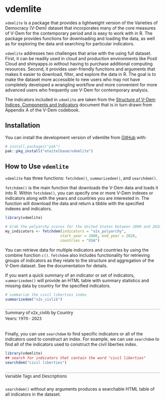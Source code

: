 
<!-- README.md is generated from README.Rmd. Please edit that file -->

# vdemlite

<!-- badges: start -->
<!-- badges: end -->

`vdemlite` is a package that provides a lightweight version of the
Varieties of Democracy (V-Dem) dataset that incorporates many of the
core measures of V-Dem for the contemporary period and is easy to work
with in R. The package provides functions for downloading and loading
the data, as well as for exploring the data and searching for particular
indicators.

`vdemlite` addresses two challenges that arise with the using full
dataset. First, it can be readily used in cloud and production
environments like Posit Cloud and shinyapps.io without having to
purchase additional computing resources. Second, it provides
user-friendly functions and arguments that makes it easier to download,
filter, and explore the data in R. The goal is to make the dataset more
accessible to new users who may not have completely developed a
wrangling workflow and more convenient for more advanced users who
frequently use V-Dem for contemporary analysis.

The indicators included in `vdemlite` are taken from the [Structure of
V-Dem Indices, Components and
Indicators](https://v-dem.net/documents/41/v-dem_structureofaggregation_v14.pdf)
document that is in turn drawn from Appendix A of the V-Dem codebook.

## Installation

You can install the development version of vdemlite from
[GitHub](https://github.com/) with:

``` r
# install.packages("pak")
pak::pkg_install("eteitelbaum/vdemlite")
```

## How to Use `vdemlite`

`vdemlite` has three functions: `fetchdem()`, `summarizedem()`, and
`searchdem()`.

`fetchdem()` is the main function that downloads the V-Dem data and
loads it into R. Within `fetchdem()`, you can specify one or more V-Dem
indexes or indicators along with the years and countries you are
interested in. The function will download the data and return a tibble
with the specified indexes and indicators.

``` r
library(vdemlite)

# Grab the polyarchy scores for the United States between 2000 and 2020
my_indicators <- fetchdem(indicators = "v2x_polyarchy",
                         start_year = 2000, end_year = 2020,
                         countries = "USA")
```

You can retrieve data for multiple indicators and countries by using the
combine function `c()`. `fetchdem` also includes functionality for
retrieving groups of indicators as they relate to the structure and
aggregation of the V-Dem dataset. See the documentation for details.

If you want a quick summary of an indicator or set of indicators,
`summarizedem()` will provide an HTML table with summary statistics and
missing data by country for the specified indicators.

``` r
# summarize the civil liberties index
summarizedem("v2x_civlib")
```

<div id="qhotvqygtk" class=".gt_table" style="padding-left:0px;padding-right:0px;padding-top:10px;padding-bottom:10px;overflow-x:auto;overflow-y:auto;width:auto;height:auto;">
<style>#qhotvqygtk table {
  font-family: system-ui, 'Segoe UI', Roboto, Helvetica, Arial, sans-serif, 'Apple Color Emoji', 'Segoe UI Emoji', 'Segoe UI Symbol', 'Noto Color Emoji';
  -webkit-font-smoothing: antialiased;
  -moz-osx-font-smoothing: grayscale;
}
&#10;#qhotvqygtk thead, #qhotvqygtk tbody, #qhotvqygtk tfoot, #qhotvqygtk tr, #qhotvqygtk td, #qhotvqygtk th {
  border-style: none;
}
&#10;#qhotvqygtk p {
  margin: 0;
  padding: 0;
}
&#10;#qhotvqygtk .gt_table {
  display: table;
  border-collapse: collapse;
  line-height: normal;
  margin-left: auto;
  margin-right: auto;
  color: #333333;
  font-size: 16px;
  font-weight: normal;
  font-style: normal;
  background-color: #FFFFFF;
  width: auto;
  border-top-style: solid;
  border-top-width: 2px;
  border-top-color: #A8A8A8;
  border-right-style: none;
  border-right-width: 2px;
  border-right-color: #D3D3D3;
  border-bottom-style: solid;
  border-bottom-width: 2px;
  border-bottom-color: #A8A8A8;
  border-left-style: none;
  border-left-width: 2px;
  border-left-color: #D3D3D3;
}
&#10;#qhotvqygtk .gt_caption {
  padding-top: 4px;
  padding-bottom: 4px;
}
&#10;#qhotvqygtk .gt_title {
  color: #333333;
  font-size: 125%;
  font-weight: initial;
  padding-top: 4px;
  padding-bottom: 4px;
  padding-left: 5px;
  padding-right: 5px;
  border-bottom-color: #FFFFFF;
  border-bottom-width: 0;
}
&#10;#qhotvqygtk .gt_subtitle {
  color: #333333;
  font-size: 85%;
  font-weight: initial;
  padding-top: 3px;
  padding-bottom: 5px;
  padding-left: 5px;
  padding-right: 5px;
  border-top-color: #FFFFFF;
  border-top-width: 0;
}
&#10;#qhotvqygtk .gt_heading {
  background-color: #FFFFFF;
  text-align: center;
  border-bottom-color: #FFFFFF;
  border-left-style: none;
  border-left-width: 1px;
  border-left-color: #D3D3D3;
  border-right-style: none;
  border-right-width: 1px;
  border-right-color: #D3D3D3;
}
&#10;#qhotvqygtk .gt_bottom_border {
  border-bottom-style: solid;
  border-bottom-width: 2px;
  border-bottom-color: #D3D3D3;
}
&#10;#qhotvqygtk .gt_col_headings {
  border-top-style: solid;
  border-top-width: 2px;
  border-top-color: #D3D3D3;
  border-bottom-style: solid;
  border-bottom-width: 2px;
  border-bottom-color: #D3D3D3;
  border-left-style: none;
  border-left-width: 1px;
  border-left-color: #D3D3D3;
  border-right-style: none;
  border-right-width: 1px;
  border-right-color: #D3D3D3;
}
&#10;#qhotvqygtk .gt_col_heading {
  color: #333333;
  background-color: #FFFFFF;
  font-size: 100%;
  font-weight: normal;
  text-transform: inherit;
  border-left-style: none;
  border-left-width: 1px;
  border-left-color: #D3D3D3;
  border-right-style: none;
  border-right-width: 1px;
  border-right-color: #D3D3D3;
  vertical-align: bottom;
  padding-top: 5px;
  padding-bottom: 6px;
  padding-left: 5px;
  padding-right: 5px;
  overflow-x: hidden;
}
&#10;#qhotvqygtk .gt_column_spanner_outer {
  color: #333333;
  background-color: #FFFFFF;
  font-size: 100%;
  font-weight: normal;
  text-transform: inherit;
  padding-top: 0;
  padding-bottom: 0;
  padding-left: 4px;
  padding-right: 4px;
}
&#10;#qhotvqygtk .gt_column_spanner_outer:first-child {
  padding-left: 0;
}
&#10;#qhotvqygtk .gt_column_spanner_outer:last-child {
  padding-right: 0;
}
&#10;#qhotvqygtk .gt_column_spanner {
  border-bottom-style: solid;
  border-bottom-width: 2px;
  border-bottom-color: #D3D3D3;
  vertical-align: bottom;
  padding-top: 5px;
  padding-bottom: 5px;
  overflow-x: hidden;
  display: inline-block;
  width: 100%;
}
&#10;#qhotvqygtk .gt_spanner_row {
  border-bottom-style: hidden;
}
&#10;#qhotvqygtk .gt_group_heading {
  padding-top: 8px;
  padding-bottom: 8px;
  padding-left: 5px;
  padding-right: 5px;
  color: #333333;
  background-color: #FFFFFF;
  font-size: 100%;
  font-weight: initial;
  text-transform: inherit;
  border-top-style: solid;
  border-top-width: 2px;
  border-top-color: #D3D3D3;
  border-bottom-style: solid;
  border-bottom-width: 2px;
  border-bottom-color: #D3D3D3;
  border-left-style: none;
  border-left-width: 1px;
  border-left-color: #D3D3D3;
  border-right-style: none;
  border-right-width: 1px;
  border-right-color: #D3D3D3;
  vertical-align: middle;
  text-align: left;
}
&#10;#qhotvqygtk .gt_empty_group_heading {
  padding: 0.5px;
  color: #333333;
  background-color: #FFFFFF;
  font-size: 100%;
  font-weight: initial;
  border-top-style: solid;
  border-top-width: 2px;
  border-top-color: #D3D3D3;
  border-bottom-style: solid;
  border-bottom-width: 2px;
  border-bottom-color: #D3D3D3;
  vertical-align: middle;
}
&#10;#qhotvqygtk .gt_from_md > :first-child {
  margin-top: 0;
}
&#10;#qhotvqygtk .gt_from_md > :last-child {
  margin-bottom: 0;
}
&#10;#qhotvqygtk .gt_row {
  padding-top: 8px;
  padding-bottom: 8px;
  padding-left: 5px;
  padding-right: 5px;
  margin: 10px;
  border-top-style: solid;
  border-top-width: 1px;
  border-top-color: #D3D3D3;
  border-left-style: none;
  border-left-width: 1px;
  border-left-color: #D3D3D3;
  border-right-style: none;
  border-right-width: 1px;
  border-right-color: #D3D3D3;
  vertical-align: middle;
  overflow-x: hidden;
}
&#10;#qhotvqygtk .gt_stub {
  color: #333333;
  background-color: #FFFFFF;
  font-size: 100%;
  font-weight: initial;
  text-transform: inherit;
  border-right-style: solid;
  border-right-width: 2px;
  border-right-color: #D3D3D3;
  padding-left: 5px;
  padding-right: 5px;
}
&#10;#qhotvqygtk .gt_stub_row_group {
  color: #333333;
  background-color: #FFFFFF;
  font-size: 100%;
  font-weight: initial;
  text-transform: inherit;
  border-right-style: solid;
  border-right-width: 2px;
  border-right-color: #D3D3D3;
  padding-left: 5px;
  padding-right: 5px;
  vertical-align: top;
}
&#10;#qhotvqygtk .gt_row_group_first td {
  border-top-width: 2px;
}
&#10;#qhotvqygtk .gt_row_group_first th {
  border-top-width: 2px;
}
&#10;#qhotvqygtk .gt_summary_row {
  color: #333333;
  background-color: #FFFFFF;
  text-transform: inherit;
  padding-top: 8px;
  padding-bottom: 8px;
  padding-left: 5px;
  padding-right: 5px;
}
&#10;#qhotvqygtk .gt_first_summary_row {
  border-top-style: solid;
  border-top-color: #D3D3D3;
}
&#10;#qhotvqygtk .gt_first_summary_row.thick {
  border-top-width: 2px;
}
&#10;#qhotvqygtk .gt_last_summary_row {
  padding-top: 8px;
  padding-bottom: 8px;
  padding-left: 5px;
  padding-right: 5px;
  border-bottom-style: solid;
  border-bottom-width: 2px;
  border-bottom-color: #D3D3D3;
}
&#10;#qhotvqygtk .gt_grand_summary_row {
  color: #333333;
  background-color: #FFFFFF;
  text-transform: inherit;
  padding-top: 8px;
  padding-bottom: 8px;
  padding-left: 5px;
  padding-right: 5px;
}
&#10;#qhotvqygtk .gt_first_grand_summary_row {
  padding-top: 8px;
  padding-bottom: 8px;
  padding-left: 5px;
  padding-right: 5px;
  border-top-style: double;
  border-top-width: 6px;
  border-top-color: #D3D3D3;
}
&#10;#qhotvqygtk .gt_last_grand_summary_row_top {
  padding-top: 8px;
  padding-bottom: 8px;
  padding-left: 5px;
  padding-right: 5px;
  border-bottom-style: double;
  border-bottom-width: 6px;
  border-bottom-color: #D3D3D3;
}
&#10;#qhotvqygtk .gt_striped {
  background-color: rgba(128, 128, 128, 0.05);
}
&#10;#qhotvqygtk .gt_table_body {
  border-top-style: solid;
  border-top-width: 2px;
  border-top-color: #D3D3D3;
  border-bottom-style: solid;
  border-bottom-width: 2px;
  border-bottom-color: #D3D3D3;
}
&#10;#qhotvqygtk .gt_footnotes {
  color: #333333;
  background-color: #FFFFFF;
  border-bottom-style: none;
  border-bottom-width: 2px;
  border-bottom-color: #D3D3D3;
  border-left-style: none;
  border-left-width: 2px;
  border-left-color: #D3D3D3;
  border-right-style: none;
  border-right-width: 2px;
  border-right-color: #D3D3D3;
}
&#10;#qhotvqygtk .gt_footnote {
  margin: 0px;
  font-size: 90%;
  padding-top: 4px;
  padding-bottom: 4px;
  padding-left: 5px;
  padding-right: 5px;
}
&#10;#qhotvqygtk .gt_sourcenotes {
  color: #333333;
  background-color: #FFFFFF;
  border-bottom-style: none;
  border-bottom-width: 2px;
  border-bottom-color: #D3D3D3;
  border-left-style: none;
  border-left-width: 2px;
  border-left-color: #D3D3D3;
  border-right-style: none;
  border-right-width: 2px;
  border-right-color: #D3D3D3;
}
&#10;#qhotvqygtk .gt_sourcenote {
  font-size: 90%;
  padding-top: 4px;
  padding-bottom: 4px;
  padding-left: 5px;
  padding-right: 5px;
}
&#10;#qhotvqygtk .gt_left {
  text-align: left;
}
&#10;#qhotvqygtk .gt_center {
  text-align: center;
}
&#10;#qhotvqygtk .gt_right {
  text-align: right;
  font-variant-numeric: tabular-nums;
}
&#10;#qhotvqygtk .gt_font_normal {
  font-weight: normal;
}
&#10;#qhotvqygtk .gt_font_bold {
  font-weight: bold;
}
&#10;#qhotvqygtk .gt_font_italic {
  font-style: italic;
}
&#10;#qhotvqygtk .gt_super {
  font-size: 65%;
}
&#10;#qhotvqygtk .gt_footnote_marks {
  font-size: 75%;
  vertical-align: 0.4em;
  position: initial;
}
&#10;#qhotvqygtk .gt_asterisk {
  font-size: 100%;
  vertical-align: 0;
}
&#10;#qhotvqygtk .gt_indent_1 {
  text-indent: 5px;
}
&#10;#qhotvqygtk .gt_indent_2 {
  text-indent: 10px;
}
&#10;#qhotvqygtk .gt_indent_3 {
  text-indent: 15px;
}
&#10;#qhotvqygtk .gt_indent_4 {
  text-indent: 20px;
}
&#10;#qhotvqygtk .gt_indent_5 {
  text-indent: 25px;
}
</style>
<div style="font-family:system-ui, &#39;Segoe UI&#39;, Roboto, Helvetica, Arial, sans-serif;border-top-style:solid;border-top-width:2px;border-top-color:#D3D3D3;padding-bottom:8px;">
<div class="gt_heading gt_title gt_font_normal" style="text-size:bigger;">Summary of v2x_civlib by Country</div>
<div class="gt_heading gt_subtitle gt_bottom_border">Years: 1970 - 2023</div>
</div>
<div id="qhotvqygtk" class="reactable html-widget" style="width:auto;height:auto;"></div>
<script type="application/json" data-for="qhotvqygtk">{"x":{"tag":{"name":"Reactable","attribs":{"data":{"country_name":["All Selected Countries","Afghanistan","Albania","Algeria","Angola","Argentina","Armenia","Australia","Austria","Azerbaijan","Bahrain","Bangladesh","Barbados","Belarus","Belgium","Benin","Bhutan","Bolivia","Bosnia and Herzegovina","Botswana","Brazil","Bulgaria","Burkina Faso","Burma/Myanmar","Burundi","Cambodia","Cameroon","Canada","Cape Verde","Central African Republic","Chad","Chile","China","Colombia","Comoros","Costa Rica","Croatia","Cuba","Cyprus","Czechia","Democratic Republic of the Congo","Denmark","Djibouti","Dominican Republic","Ecuador","Egypt","El Salvador","Equatorial Guinea","Eritrea","Estonia","Eswatini","Ethiopia","Fiji","Finland","France","Gabon","Georgia","German Democratic Republic","Germany","Ghana","Greece","Guatemala","Guinea","Guinea-Bissau","Guyana","Haiti","Honduras","Hong Kong","Hungary","Iceland","India","Indonesia","Iran","Iraq","Ireland","Israel","Italy","Ivory Coast","Jamaica","Japan","Jordan","Kazakhstan","Kenya","Kosovo","Kuwait","Kyrgyzstan","Laos","Latvia","Lebanon","Lesotho","Liberia","Libya","Lithuania","Luxembourg","Madagascar","Malawi","Malaysia","Maldives","Mali","Malta","Mauritania","Mauritius","Mexico","Moldova","Mongolia","Montenegro","Morocco","Mozambique","Namibia","Nepal","Netherlands","New Zealand","Nicaragua","Niger","Nigeria","North Korea","North Macedonia","Norway","Oman","Pakistan","Palestine/Gaza","Palestine/West Bank","Panama","Papua New Guinea","Paraguay","Peru","Philippines","Poland","Portugal","Qatar","Republic of Vietnam","Republic of the Congo","Romania","Russia","Rwanda","Sao Tome and Principe","Saudi Arabia","Senegal","Serbia","Seychelles","Sierra Leone","Singapore","Slovakia","Slovenia","Solomon Islands","Somalia","Somaliland","South Africa","South Korea","South Sudan","South Yemen","Spain","Sri Lanka","Sudan","Suriname","Sweden","Switzerland","Syria","Taiwan","Tajikistan","Tanzania","Thailand","The Gambia","Timor-Leste","Togo","Trinidad and Tobago","Tunisia","Turkmenistan","Türkiye","Uganda","Ukraine","United Arab Emirates","United Kingdom","United States of America","Uruguay","Uzbekistan","Vanuatu","Venezuela","Vietnam","Yemen","Zambia","Zanzibar","Zimbabwe"],"country_text_id":["","AFG","ALB","DZA","AGO","ARG","ARM","AUS","AUT","AZE","BHR","BGD","BRB","BLR","BEL","BEN","BTN","BOL","BIH","BWA","BRA","BGR","BFA","MMR","BDI","KHM","CMR","CAN","CPV","CAF","TCD","CHL","CHN","COL","COM","CRI","HRV","CUB","CYP","CZE","COD","DNK","DJI","DOM","ECU","EGY","SLV","GNQ","ERI","EST","SWZ","ETH","FJI","FIN","FRA","GAB","GEO","DDR","DEU","GHA","GRC","GTM","GIN","GNB","GUY","HTI","HND","HKG","HUN","ISL","IND","IDN","IRN","IRQ","IRL","ISR","ITA","CIV","JAM","JPN","JOR","KAZ","KEN","XKX","KWT","KGZ","LAO","LVA","LBN","LSO","LBR","LBY","LTU","LUX","MDG","MWI","MYS","MDV","MLI","MLT","MRT","MUS","MEX","MDA","MNG","MNE","MAR","MOZ","NAM","NPL","NLD","NZL","NIC","NER","NGA","PRK","MKD","NOR","OMN","PAK","PSG","PSE","PAN","PNG","PRY","PER","PHL","POL","PRT","QAT","VDR","COG","ROU","RUS","RWA","STP","SAU","SEN","SRB","SYC","SLE","SGP","SVK","SVN","SLB","SOM","SML","ZAF","KOR","SSD","YMD","ESP","LKA","SDN","SUR","SWE","CHE","SYR","TWN","TJK","TZA","THA","GMB","TLS","TGO","TTO","TUN","TKM","TUR","UGA","UKR","ARE","GBR","USA","URY","UZB","VUT","VEN","VNM","YEM","ZMB","ZZB","ZWE"],"unique":[941,36,30,29,27,35,29,17,18,29,33,43,10,29,15,27,39,40,22,20,34,31,33,22,40,35,38,18,22,33,27,34,39,43,41,21,27,33,26,22,36,9,29,27,36,33,44,22,31,16,24,34,30,16,11,20,32,6,14,40,25,38,35,38,40,39,44,27,31,14,39,35,39,29,18,21,19,36,22,11,27,33,40,20,26,31,31,17,29,35,39,20,22,4,42,29,32,30,29,18,36,26,37,27,24,16,31,32,27,41,13,10,40,29,30,6,28,12,35,38,16,32,25,13,26,34,38,29,14,23,2,24,24,35,35,17,20,26,42,42,35,16,22,19,26,27,16,26,29,13,9,22,43,44,28,14,15,37,38,31,33,46,31,26,28,25,30,24,46,42,33,34,17,29,27,28,15,37,34,34,33,40,34],"missing_pct":[0,0,0,0,0,0,0,0,0,0,0,0,0,0,0,0,0,0,0,0,0,0,0,0,0,0,0,0,0,0,0,0,0,0,0,0,0,0,0,0,0,0,0,0,0,0,0,0,0,0,0,0,0,0,0,0,0,0,0,0,0,0,0,0,0,0,0,0,0,0,0,0,0,0,0,0,0,0,0,0,0,0,0,0,0,0,0,0,0,0,0,0,0,0,0,0,0,0,0,0,0,0,0,0,0,0,0,0,0,0,0,0,0,0,0,0,0,0,0,0,0,0,0,0,0,0,0,0,0,0,0,0,0,0,0,0,0,0,0,0,0,0,0,0,0,0,0,0,0,0,0,0,0,0,0,0,0,0,0,0,0,0,0,0,0,0,0,0,0,0,0,0,0,0,0,0,0,0,0,0,0,0,0],"mean":[0.601235659760087,0.263055555555556,0.523462962962963,0.473481481481482,0.299296296296296,0.762814814814815,0.757294117647059,0.946648148148148,0.942018518518518,0.431441176470588,0.342518518518519,0.538981132075472,0.907222222222222,0.578058823529412,0.958703703703704,0.661407407407407,0.589037037037037,0.668425925925926,0.77128125,0.867425925925926,0.661074074074074,0.626759259259259,0.644814814814815,0.176388888888889,0.315740740740741,0.318648148148148,0.531925925925926,0.934555555555556,0.789925925925926,0.420203703703704,0.325722222222222,0.689351851851852,0.221277777777778,0.625907407407407,0.473277777777778,0.941240740740741,0.850454545454545,0.258962962962963,0.828092592592593,0.691111111111111,0.279259259259259,0.96687037037037,0.369777777777778,0.746685185185185,0.783037037037037,0.300592592592593,0.505240740740741,0.19337037037037,0.0803333333333333,0.947529411764706,0.30762962962963,0.274111111111111,0.745055555555556,0.958944444444444,0.946962962962963,0.658222222222222,0.725352941176471,0.283142857142857,0.958944444444444,0.751518518518519,0.872037037037037,0.440907407407407,0.355703703703704,0.452888888888889,0.741037037037037,0.489796296296296,0.610259259259259,0.862462962962963,0.703685185185185,0.9545,0.7135,0.481018518518518,0.22337037037037,0.268925925925926,0.942648148148148,0.826407407407407,0.923277777777778,0.641518518518518,0.864277777777778,0.938185185185185,0.586962962962963,0.542029411764706,0.463074074074074,0.76976,0.557851851851852,0.621,0.119277777777778,0.924441176470588,0.628648148148148,0.604166666666667,0.545962962962963,0.172074074074074,0.927529411764706,0.947074074074074,0.602388888888889,0.438462962962963,0.599555555555556,0.452185185185185,0.637518518518518,0.899296296296296,0.505111111111111,0.866537037037037,0.634611111111111,0.782176470588235,0.612462962962963,0.836269230769231,0.471333333333333,0.471981481481481,0.610425925925926,0.537296296296296,0.945944444444444,0.962407407407407,0.547407407407407,0.589,0.580962962962963,0.0159259259259259,0.771242424242424,0.957,0.397296296296296,0.432944444444444,0.329470588235294,0.417851851851852,0.689314814814815,0.801444444444444,0.578611111111111,0.668333333333333,0.552444444444444,0.763537037037037,0.908555555555555,0.389685185185185,0.277833333333333,0.262592592592593,0.618981481481481,0.412240740740741,0.314592592592593,0.739740740740741,0.157740740740741,0.791833333333333,0.635240740740741,0.688648148148148,0.529351851851852,0.709203703703704,0.920032258064516,0.923314285714286,0.796777777777778,0.199981481481481,0.680454545454545,0.540648148148148,0.747425925925926,0.198230769230769,0.0948095238095238,0.847759259259259,0.620666666666667,0.208092592592593,0.813166666666667,0.970777777777778,0.943814814814815,0.121148148148148,0.71062962962963,0.314264705882353,0.698111111111111,0.536092592592593,0.610333333333333,0.425703703703704,0.500240740740741,0.883314814814815,0.477351851851852,0.0994411764705882,0.492037037037037,0.412722222222222,0.742235294117647,0.363377358490566,0.887481481481481,0.933925925925926,0.784351851851852,0.224588235294118,0.853944444444444,0.740222222222222,0.355722222222222,0.264296296296296,0.584092592592593,0.532555555555556,0.378518518518518],"sd":[0.290526889389453,0.225587569631678,0.404930868218685,0.107517219461734,0.209563664359989,0.26059953185452,0.0726100124207627,0.0106419557845837,0.00861654998319266,0.0519126254138803,0.0896270555388062,0.0807592553795724,0.0086344344991144,0.156648794823918,0.0054309720789075,0.277947295025549,0.103576052262943,0.290563772226096,0.148233302247374,0.0203085648367938,0.250063075201668,0.341586141249584,0.134843735427076,0.131850747047013,0.0875833156303153,0.196007908716778,0.173516118750125,0.00673673866190027,0.21926471051546,0.118345094936198,0.0867573968716771,0.35353914983804,0.0805716408432651,0.116503667205788,0.16204441700275,0.0207691127572645,0.118978750967634,0.0336586432102264,0.0836536589819965,0.346220982254772,0.143154644602049,0.00588905699692809,0.1083015821879,0.179340176819538,0.120174866766625,0.0536760086664349,0.324927332089905,0.0874956163422232,0.0586128970288384,0.0202023630392775,0.032615713481357,0.160059737275979,0.078324775392283,0.0103110431122604,0.0103376267539635,0.192825922733401,0.133326867044628,0.141161002303854,0.00974469699358864,0.206409168724679,0.20634080280997,0.276200041569445,0.151287883717133,0.227384610311009,0.0866918121882867,0.267265070855193,0.194496368029841,0.0732235432195223,0.283911149008096,0.00968318908951983,0.066817619978735,0.274224153646332,0.0718305911328993,0.171129637702152,0.0144367944586666,0.0153764320008307,0.0176607620368791,0.120510508543703,0.0372727917694571,0.00673227672968506,0.055070439614707,0.0481182163540799,0.183888897122626,0.044550794979813,0.0246242765681743,0.0542564058499785,0.07756808735621,0.0304294426566139,0.066596265238193,0.187612280846773,0.246726566470609,0.111169571622755,0.0138218871099375,0.00457578471196563,0.141850760888971,0.320943697699366,0.0560564629995967,0.136294779599923,0.20205461065843,0.0212457584043193,0.143951074847274,0.0402115692368399,0.0730343461891078,0.0582946905364591,0.35693320092579,0.0279221169574338,0.134342283204521,0.293005601771471,0.339883198686146,0.24655043723188,0.00638221782788048,0.00324193349319256,0.280944399153628,0.229886518353632,0.0771355002241432,0.00225582559753297,0.0530601252725566,0.0175896624872421,0.0342375880992506,0.110483400386693,0.0821211891406984,0.203326339364886,0.268838860628309,0.0620814032455036,0.322600834999134,0.195729983434052,0.224462600714455,0.225844470858753,0.180159852150928,0.0460708331069952,0.00204124145231929,0.128309842931677,0.352793140027685,0.206077649331891,0.0512708378322372,0.199209966522022,0.0153403957848935,0.0650783997437517,0.207504756497899,0.0943880303826963,0.238305825185329,0.0159532094477612,0.0256248367422022,0.0358368619199409,0.0573416331567367,0.114342499525609,0.0164982781470728,0.350981758242715,0.224740235949834,0.0668420449594338,0.00641575441876517,0.235791556107331,0.106144259258732,0.0944659804031536,0.124172240388176,0.00493224533302605,0.0148706042486435,0.037265193131761,0.266993554886263,0.0882514688086299,0.0776350112291707,0.144605288209171,0.219968093741231,0.384042088378867,0.166177551691657,0.0161966966980099,0.18410519525813,0.0315798086397858,0.127230879567751,0.16659842313538,0.068737118384831,0.0294456647031668,0.0393377924488009,0.0179893593830708,0.266799207758675,0.0924836161238135,0.0323415829455112,0.179139943889841,0.0825507086393287,0.127951144808172,0.160786189742837,0.11256003289929,0.142212933724463],"min":[0.009,0.021,0.017,0.327,0.048,0.236,0.648,0.911,0.917,0.305,0.188,0.396,0.888,0.202,0.949,0.271,0.479,0.099,0.398,0.828,0.205,0.173,0.448,0.099,0.121,0.009,0.223,0.907,0.186,0.178,0.185,0.122,0.04,0.408,0.17,0.902,0.571,0.224,0.588,0.238,0.12,0.936,0.121,0.355,0.495,0.176,0.091,0.011,0.028,0.87,0.177,0.054,0.565,0.941,0.915,0.406,0.413,0.248,0.939,0.377,0.211,0.052,0.136,0.035,0.566,0.107,0.293,0.616,0.308,0.936,0.554,0.191,0.114,0.11,0.909,0.803,0.883,0.484,0.776,0.911,0.513,0.457,0.215,0.699,0.44,0.497,0.058,0.788,0.563,0.346,0.245,0.108,0.894,0.923,0.387,0.087,0.549,0.324,0.364,0.856,0.278,0.725,0.489,0.671,0.159,0.782,0.291,0.089,0.108,0.21,0.921,0.951,0.13,0.239,0.461,0.015,0.679,0.917,0.327,0.216,0.206,0.161,0.324,0.606,0.145,0.405,0.199,0.302,0.279,0.33,0.277,0.132,0.164,0.15,0.19,0.333,0.127,0.686,0.374,0.506,0.236,0.687,0.862,0.753,0.644,0.066,0.619,0.123,0.384,0.123,0.08,0.231,0.439,0.095,0.523,0.958,0.916,0.062,0.264,0.17,0.573,0.318,0.319,0.05,0.303,0.845,0.311,0.06,0.248,0.105,0.608,0.316,0.841,0.887,0.302,0.104,0.776,0.331,0.243,0.122,0.37,0.278,0.095],"median":[0.653,0.162,0.754,0.456,0.274,0.902,0.732,0.951,0.945,0.4235,0.322,0.53,0.91,0.594,0.96,0.8565,0.527,0.8375,0.839,0.872,0.818,0.868,0.615,0.121,0.289,0.363,0.5845,0.936,0.923,0.464,0.3795,0.9325,0.2545,0.625,0.5545,0.9545,0.902,0.2455,0.832,0.9495,0.2465,0.969,0.4165,0.8275,0.841,0.321,0.683,0.23,0.0555,0.955,0.31,0.367,0.762,0.9635,0.952,0.785,0.729,0.251,0.9625,0.88,0.937,0.46,0.3985,0.497,0.7495,0.6405,0.725,0.8895,0.87,0.9575,0.7425,0.2425,0.211,0.183,0.95,0.8275,0.932,0.71,0.8825,0.941,0.59,0.534,0.435,0.781,0.561,0.615,0.1015,0.924,0.5785,0.7315,0.418,0.114,0.925,0.948,0.638,0.606,0.567,0.3805,0.7575,0.9095,0.5315,0.871,0.67,0.771,0.877,0.842,0.435,0.61,0.8625,0.6285,0.949,0.963,0.6405,0.689,0.636,0.015,0.776,0.968,0.3985,0.4925,0.306,0.558,0.8785,0.824,0.805,0.643,0.6945,0.8735,0.965,0.3775,0.277,0.2785,0.874,0.462,0.3,0.877,0.164,0.795,0.5595,0.694,0.391,0.718,0.934,0.935,0.817,0.254,0.676,0.831,0.884,0.185,0.094,0.956,0.599,0.196,0.877,0.973,0.946,0.1185,0.8355,0.3275,0.704,0.585,0.7745,0.165,0.5355,0.889,0.457,0.0995,0.4875,0.4455,0.745,0.368,0.895,0.9405,0.939,0.1845,0.865,0.858,0.379,0.183,0.665,0.543,0.4215],"max":[0.976,0.571,0.895,0.615,0.627,0.939,0.903,0.955,0.95,0.604,0.547,0.657,0.922,0.82,0.966,0.921,0.766,0.86,0.864,0.893,0.869,0.912,0.853,0.5,0.438,0.543,0.706,0.945,0.931,0.553,0.418,0.961,0.3,0.816,0.669,0.962,0.944,0.345,0.921,0.962,0.543,0.969,0.469,0.892,0.912,0.423,0.84,0.252,0.219,0.963,0.37,0.56,0.822,0.968,0.954,0.874,0.906,0.899,0.968,0.942,0.956,0.746,0.577,0.797,0.907,0.768,0.819,0.923,0.952,0.964,0.774,0.803,0.392,0.533,0.959,0.855,0.938,0.809,0.91,0.944,0.671,0.634,0.776,0.828,0.587,0.752,0.352,0.949,0.732,0.822,0.873,0.491,0.95,0.948,0.77,0.869,0.753,0.74,0.841,0.922,0.752,0.9,0.726,0.905,0.921,0.895,0.637,0.755,0.882,0.841,0.951,0.968,0.862,0.826,0.66,0.024,0.84,0.971,0.454,0.552,0.446,0.665,0.91,0.828,0.873,0.894,0.764,0.957,0.967,0.455,0.282,0.571,0.922,0.72,0.407,0.907,0.177,0.885,0.916,0.894,0.835,0.727,0.947,0.945,0.851,0.442,0.712,0.868,0.935,0.337,0.107,0.964,0.834,0.476,0.895,0.976,0.961,0.189,0.946,0.455,0.816,0.751,0.882,0.88,0.743,0.904,0.818,0.2,0.727,0.588,0.857,0.42,0.944,0.953,0.959,0.374,0.882,0.884,0.465,0.504,0.823,0.688,0.519]},"columns":[{"id":"country_name","name":"Country","type":"character","style":"function(rowInfo, colInfo) {\nconst rowIndex = rowInfo.index + 1\n}","cell":["All Selected Countries","Afghanistan","Albania","Algeria","Angola","Argentina","Armenia","Australia","Austria","Azerbaijan","Bahrain","Bangladesh","Barbados","Belarus","Belgium","Benin","Bhutan","Bolivia","Bosnia and Herzegovina","Botswana","Brazil","Bulgaria","Burkina Faso","Burma/Myanmar","Burundi","Cambodia","Cameroon","Canada","Cape Verde","Central African Republic","Chad","Chile","China","Colombia","Comoros","Costa Rica","Croatia","Cuba","Cyprus","Czechia","Democratic Republic of the Congo","Denmark","Djibouti","Dominican Republic","Ecuador","Egypt","El Salvador","Equatorial Guinea","Eritrea","Estonia","Eswatini","Ethiopia","Fiji","Finland","France","Gabon","Georgia","German Democratic Republic","Germany","Ghana","Greece","Guatemala","Guinea","Guinea-Bissau","Guyana","Haiti","Honduras","Hong Kong","Hungary","Iceland","India","Indonesia","Iran","Iraq","Ireland","Israel","Italy","Ivory Coast","Jamaica","Japan","Jordan","Kazakhstan","Kenya","Kosovo","Kuwait","Kyrgyzstan","Laos","Latvia","Lebanon","Lesotho","Liberia","Libya","Lithuania","Luxembourg","Madagascar","Malawi","Malaysia","Maldives","Mali","Malta","Mauritania","Mauritius","Mexico","Moldova","Mongolia","Montenegro","Morocco","Mozambique","Namibia","Nepal","Netherlands","New Zealand","Nicaragua","Niger","Nigeria","North Korea","North Macedonia","Norway","Oman","Pakistan","Palestine/Gaza","Palestine/West Bank","Panama","Papua New Guinea","Paraguay","Peru","Philippines","Poland","Portugal","Qatar","Republic of Vietnam","Republic of the Congo","Romania","Russia","Rwanda","Sao Tome and Principe","Saudi Arabia","Senegal","Serbia","Seychelles","Sierra Leone","Singapore","Slovakia","Slovenia","Solomon Islands","Somalia","Somaliland","South Africa","South Korea","South Sudan","South Yemen","Spain","Sri Lanka","Sudan","Suriname","Sweden","Switzerland","Syria","Taiwan","Tajikistan","Tanzania","Thailand","The Gambia","Timor-Leste","Togo","Trinidad and Tobago","Tunisia","Turkmenistan","Türkiye","Uganda","Ukraine","United Arab Emirates","United Kingdom","United States of America","Uruguay","Uzbekistan","Vanuatu","Venezuela","Vietnam","Yemen","Zambia","Zanzibar","Zimbabwe"],"html":true,"align":"left","headerStyle":{"font-weight":"normal"}},{"id":"country_text_id","name":"Country Code","type":"character","style":"function(rowInfo, colInfo) {\nconst rowIndex = rowInfo.index + 1\n}","cell":["","AFG","ALB","DZA","AGO","ARG","ARM","AUS","AUT","AZE","BHR","BGD","BRB","BLR","BEL","BEN","BTN","BOL","BIH","BWA","BRA","BGR","BFA","MMR","BDI","KHM","CMR","CAN","CPV","CAF","TCD","CHL","CHN","COL","COM","CRI","HRV","CUB","CYP","CZE","COD","DNK","DJI","DOM","ECU","EGY","SLV","GNQ","ERI","EST","SWZ","ETH","FJI","FIN","FRA","GAB","GEO","DDR","DEU","GHA","GRC","GTM","GIN","GNB","GUY","HTI","HND","HKG","HUN","ISL","IND","IDN","IRN","IRQ","IRL","ISR","ITA","CIV","JAM","JPN","JOR","KAZ","KEN","XKX","KWT","KGZ","LAO","LVA","LBN","LSO","LBR","LBY","LTU","LUX","MDG","MWI","MYS","MDV","MLI","MLT","MRT","MUS","MEX","MDA","MNG","MNE","MAR","MOZ","NAM","NPL","NLD","NZL","NIC","NER","NGA","PRK","MKD","NOR","OMN","PAK","PSG","PSE","PAN","PNG","PRY","PER","PHL","POL","PRT","QAT","VDR","COG","ROU","RUS","RWA","STP","SAU","SEN","SRB","SYC","SLE","SGP","SVK","SVN","SLB","SOM","SML","ZAF","KOR","SSD","YMD","ESP","LKA","SDN","SUR","SWE","CHE","SYR","TWN","TJK","TZA","THA","GMB","TLS","TGO","TTO","TUN","TKM","TUR","UGA","UKR","ARE","GBR","USA","URY","UZB","VUT","VEN","VNM","YEM","ZMB","ZZB","ZWE"],"html":true,"align":"left","headerStyle":{"font-weight":"normal"}},{"id":"unique","name":"Unique","type":"numeric","style":"function(rowInfo, colInfo) {\nconst rowIndex = rowInfo.index + 1\n}","cell":["941","36","30","29","27","35","29","17","18","29","33","43","10","29","15","27","39","40","22","20","34","31","33","22","40","35","38","18","22","33","27","34","39","43","41","21","27","33","26","22","36","9","29","27","36","33","44","22","31","16","24","34","30","16","11","20","32","6","14","40","25","38","35","38","40","39","44","27","31","14","39","35","39","29","18","21","19","36","22","11","27","33","40","20","26","31","31","17","29","35","39","20","22","4","42","29","32","30","29","18","36","26","37","27","24","16","31","32","27","41","13","10","40","29","30","6","28","12","35","38","16","32","25","13","26","34","38","29","14","23","2","24","24","35","35","17","20","26","42","42","35","16","22","19","26","27","16","26","29","13","9","22","43","44","28","14","15","37","38","31","33","46","31","26","28","25","30","24","46","42","33","34","17","29","27","28","15","37","34","34","33","40","34"],"html":true,"align":"right","headerStyle":{"font-weight":"normal"}},{"id":"missing_pct","name":"Missing (%)","type":"numeric","style":"function(rowInfo, colInfo) {\nconst rowIndex = rowInfo.index + 1\n}","cell":["0.00","0.00","0.00","0.00","0.00","0.00","0.00","0.00","0.00","0.00","0.00","0.00","0.00","0.00","0.00","0.00","0.00","0.00","0.00","0.00","0.00","0.00","0.00","0.00","0.00","0.00","0.00","0.00","0.00","0.00","0.00","0.00","0.00","0.00","0.00","0.00","0.00","0.00","0.00","0.00","0.00","0.00","0.00","0.00","0.00","0.00","0.00","0.00","0.00","0.00","0.00","0.00","0.00","0.00","0.00","0.00","0.00","0.00","0.00","0.00","0.00","0.00","0.00","0.00","0.00","0.00","0.00","0.00","0.00","0.00","0.00","0.00","0.00","0.00","0.00","0.00","0.00","0.00","0.00","0.00","0.00","0.00","0.00","0.00","0.00","0.00","0.00","0.00","0.00","0.00","0.00","0.00","0.00","0.00","0.00","0.00","0.00","0.00","0.00","0.00","0.00","0.00","0.00","0.00","0.00","0.00","0.00","0.00","0.00","0.00","0.00","0.00","0.00","0.00","0.00","0.00","0.00","0.00","0.00","0.00","0.00","0.00","0.00","0.00","0.00","0.00","0.00","0.00","0.00","0.00","0.00","0.00","0.00","0.00","0.00","0.00","0.00","0.00","0.00","0.00","0.00","0.00","0.00","0.00","0.00","0.00","0.00","0.00","0.00","0.00","0.00","0.00","0.00","0.00","0.00","0.00","0.00","0.00","0.00","0.00","0.00","0.00","0.00","0.00","0.00","0.00","0.00","0.00","0.00","0.00","0.00","0.00","0.00","0.00","0.00","0.00","0.00","0.00","0.00","0.00","0.00","0.00","0.00"],"html":true,"align":"right","headerStyle":{"font-weight":"normal"}},{"id":"mean","name":"Mean","type":"numeric","style":"function(rowInfo, colInfo) {\nconst rowIndex = rowInfo.index + 1\n}","cell":["0.60","0.26","0.52","0.47","0.30","0.76","0.76","0.95","0.94","0.43","0.34","0.54","0.91","0.58","0.96","0.66","0.59","0.67","0.77","0.87","0.66","0.63","0.64","0.18","0.32","0.32","0.53","0.93","0.79","0.42","0.33","0.69","0.22","0.63","0.47","0.94","0.85","0.26","0.83","0.69","0.28","0.97","0.37","0.75","0.78","0.30","0.51","0.19","0.08","0.95","0.31","0.27","0.75","0.96","0.95","0.66","0.73","0.28","0.96","0.75","0.87","0.44","0.36","0.45","0.74","0.49","0.61","0.86","0.70","0.95","0.71","0.48","0.22","0.27","0.94","0.83","0.92","0.64","0.86","0.94","0.59","0.54","0.46","0.77","0.56","0.62","0.12","0.92","0.63","0.60","0.55","0.17","0.93","0.95","0.60","0.44","0.60","0.45","0.64","0.90","0.51","0.87","0.63","0.78","0.61","0.84","0.47","0.47","0.61","0.54","0.95","0.96","0.55","0.59","0.58","0.02","0.77","0.96","0.40","0.43","0.33","0.42","0.69","0.80","0.58","0.67","0.55","0.76","0.91","0.39","0.28","0.26","0.62","0.41","0.31","0.74","0.16","0.79","0.64","0.69","0.53","0.71","0.92","0.92","0.80","0.20","0.68","0.54","0.75","0.20","0.09","0.85","0.62","0.21","0.81","0.97","0.94","0.12","0.71","0.31","0.70","0.54","0.61","0.43","0.50","0.88","0.48","0.10","0.49","0.41","0.74","0.36","0.89","0.93","0.78","0.22","0.85","0.74","0.36","0.26","0.58","0.53","0.38"],"html":true,"align":"right","headerStyle":{"font-weight":"normal"}},{"id":"sd","name":"Std. Dev.","type":"numeric","style":"function(rowInfo, colInfo) {\nconst rowIndex = rowInfo.index + 1\n}","cell":["0.29","0.23","0.40","0.11","0.21","0.26","0.07","0.01","0.01","0.05","0.09","0.08","0.01","0.16","0.01","0.28","0.10","0.29","0.15","0.02","0.25","0.34","0.13","0.13","0.09","0.20","0.17","0.01","0.22","0.12","0.09","0.35","0.08","0.12","0.16","0.02","0.12","0.03","0.08","0.35","0.14","0.01","0.11","0.18","0.12","0.05","0.32","0.09","0.06","0.02","0.03","0.16","0.08","0.01","0.01","0.19","0.13","0.14","0.01","0.21","0.21","0.28","0.15","0.23","0.09","0.27","0.19","0.07","0.28","0.01","0.07","0.27","0.07","0.17","0.01","0.02","0.02","0.12","0.04","0.01","0.06","0.05","0.18","0.04","0.02","0.05","0.08","0.03","0.07","0.19","0.25","0.11","0.01","0.00","0.14","0.32","0.06","0.14","0.20","0.02","0.14","0.04","0.07","0.06","0.36","0.03","0.13","0.29","0.34","0.25","0.01","0.00","0.28","0.23","0.08","0.00","0.05","0.02","0.03","0.11","0.08","0.20","0.27","0.06","0.32","0.20","0.22","0.23","0.18","0.05","0.00","0.13","0.35","0.21","0.05","0.20","0.02","0.07","0.21","0.09","0.24","0.02","0.03","0.04","0.06","0.11","0.02","0.35","0.22","0.07","0.01","0.24","0.11","0.09","0.12","0.00","0.01","0.04","0.27","0.09","0.08","0.14","0.22","0.38","0.17","0.02","0.18","0.03","0.13","0.17","0.07","0.03","0.04","0.02","0.27","0.09","0.03","0.18","0.08","0.13","0.16","0.11","0.14"],"html":true,"align":"right","headerStyle":{"font-weight":"normal"}},{"id":"min","name":"Min","type":"numeric","style":"function(rowInfo, colInfo) {\nconst rowIndex = rowInfo.index + 1\n}","cell":["0.01","0.02","0.02","0.33","0.05","0.24","0.65","0.91","0.92","0.30","0.19","0.40","0.89","0.20","0.95","0.27","0.48","0.10","0.40","0.83","0.20","0.17","0.45","0.10","0.12","0.01","0.22","0.91","0.19","0.18","0.18","0.12","0.04","0.41","0.17","0.90","0.57","0.22","0.59","0.24","0.12","0.94","0.12","0.35","0.49","0.18","0.09","0.01","0.03","0.87","0.18","0.05","0.56","0.94","0.92","0.41","0.41","0.25","0.94","0.38","0.21","0.05","0.14","0.04","0.57","0.11","0.29","0.62","0.31","0.94","0.55","0.19","0.11","0.11","0.91","0.80","0.88","0.48","0.78","0.91","0.51","0.46","0.21","0.70","0.44","0.50","0.06","0.79","0.56","0.35","0.24","0.11","0.89","0.92","0.39","0.09","0.55","0.32","0.36","0.86","0.28","0.72","0.49","0.67","0.16","0.78","0.29","0.09","0.11","0.21","0.92","0.95","0.13","0.24","0.46","0.01","0.68","0.92","0.33","0.22","0.21","0.16","0.32","0.61","0.14","0.41","0.20","0.30","0.28","0.33","0.28","0.13","0.16","0.15","0.19","0.33","0.13","0.69","0.37","0.51","0.24","0.69","0.86","0.75","0.64","0.07","0.62","0.12","0.38","0.12","0.08","0.23","0.44","0.10","0.52","0.96","0.92","0.06","0.26","0.17","0.57","0.32","0.32","0.05","0.30","0.84","0.31","0.06","0.25","0.10","0.61","0.32","0.84","0.89","0.30","0.10","0.78","0.33","0.24","0.12","0.37","0.28","0.10"],"html":true,"align":"right","headerStyle":{"font-weight":"normal"}},{"id":"median","name":"Median","type":"numeric","style":"function(rowInfo, colInfo) {\nconst rowIndex = rowInfo.index + 1\n}","cell":["0.65","0.16","0.75","0.46","0.27","0.90","0.73","0.95","0.94","0.42","0.32","0.53","0.91","0.59","0.96","0.86","0.53","0.84","0.84","0.87","0.82","0.87","0.61","0.12","0.29","0.36","0.58","0.94","0.92","0.46","0.38","0.93","0.25","0.62","0.55","0.95","0.90","0.25","0.83","0.95","0.25","0.97","0.42","0.83","0.84","0.32","0.68","0.23","0.06","0.95","0.31","0.37","0.76","0.96","0.95","0.79","0.73","0.25","0.96","0.88","0.94","0.46","0.40","0.50","0.75","0.64","0.72","0.89","0.87","0.96","0.74","0.24","0.21","0.18","0.95","0.83","0.93","0.71","0.88","0.94","0.59","0.53","0.43","0.78","0.56","0.61","0.10","0.92","0.58","0.73","0.42","0.11","0.93","0.95","0.64","0.61","0.57","0.38","0.76","0.91","0.53","0.87","0.67","0.77","0.88","0.84","0.43","0.61","0.86","0.63","0.95","0.96","0.64","0.69","0.64","0.01","0.78","0.97","0.40","0.49","0.31","0.56","0.88","0.82","0.81","0.64","0.69","0.87","0.96","0.38","0.28","0.28","0.87","0.46","0.30","0.88","0.16","0.80","0.56","0.69","0.39","0.72","0.93","0.94","0.82","0.25","0.68","0.83","0.88","0.18","0.09","0.96","0.60","0.20","0.88","0.97","0.95","0.12","0.84","0.33","0.70","0.58","0.77","0.17","0.54","0.89","0.46","0.10","0.49","0.45","0.74","0.37","0.90","0.94","0.94","0.18","0.86","0.86","0.38","0.18","0.67","0.54","0.42"],"html":true,"align":"right","headerStyle":{"font-weight":"normal"}},{"id":"max","name":"Max","type":"numeric","style":"function(rowInfo, colInfo) {\nconst rowIndex = rowInfo.index + 1\n}","cell":["0.98","0.57","0.90","0.61","0.63","0.94","0.90","0.95","0.95","0.60","0.55","0.66","0.92","0.82","0.97","0.92","0.77","0.86","0.86","0.89","0.87","0.91","0.85","0.50","0.44","0.54","0.71","0.94","0.93","0.55","0.42","0.96","0.30","0.82","0.67","0.96","0.94","0.34","0.92","0.96","0.54","0.97","0.47","0.89","0.91","0.42","0.84","0.25","0.22","0.96","0.37","0.56","0.82","0.97","0.95","0.87","0.91","0.90","0.97","0.94","0.96","0.75","0.58","0.80","0.91","0.77","0.82","0.92","0.95","0.96","0.77","0.80","0.39","0.53","0.96","0.85","0.94","0.81","0.91","0.94","0.67","0.63","0.78","0.83","0.59","0.75","0.35","0.95","0.73","0.82","0.87","0.49","0.95","0.95","0.77","0.87","0.75","0.74","0.84","0.92","0.75","0.90","0.73","0.91","0.92","0.90","0.64","0.76","0.88","0.84","0.95","0.97","0.86","0.83","0.66","0.02","0.84","0.97","0.45","0.55","0.45","0.67","0.91","0.83","0.87","0.89","0.76","0.96","0.97","0.46","0.28","0.57","0.92","0.72","0.41","0.91","0.18","0.89","0.92","0.89","0.83","0.73","0.95","0.94","0.85","0.44","0.71","0.87","0.94","0.34","0.11","0.96","0.83","0.48","0.90","0.98","0.96","0.19","0.95","0.46","0.82","0.75","0.88","0.88","0.74","0.90","0.82","0.20","0.73","0.59","0.86","0.42","0.94","0.95","0.96","0.37","0.88","0.88","0.47","0.50","0.82","0.69","0.52"],"html":true,"align":"right","headerStyle":{"font-weight":"normal"}}],"searchable":true,"defaultPageSize":10,"showPageSizeOptions":true,"pageSizeOptions":[10,25,50,100],"paginationType":"numbers","showPagination":true,"showPageInfo":true,"minRows":1,"compact":true,"showSortable":true,"height":"auto","theme":{"color":"#333333","backgroundColor":"#FFFFFF","stripedColor":"rgba(128,128,128,0.05)","style":{"fontFamily":"system-ui, 'Segoe UI', Roboto, Helvetica, Arial, sans-serif"},"headerStyle":{"borderTopStyle":"solid","borderTopWidth":"2px","borderTopColor":"#D3D3D3","borderBottomStyle":"solid","borderBottomWidth":"2px","borderBottomColor":"#D3D3D3"}},"elementId":"qhotvqygtk","dataKey":"5a94c3fd3bd5f284706f11c07fc8bdd6"},"children":[]},"class":"reactR_markup"},"evals":["tag.attribs.columns.0.style","tag.attribs.columns.1.style","tag.attribs.columns.2.style","tag.attribs.columns.3.style","tag.attribs.columns.4.style","tag.attribs.columns.5.style","tag.attribs.columns.6.style","tag.attribs.columns.7.style","tag.attribs.columns.8.style"],"jsHooks":[]}</script>
</div>

Finally, you can use `searchdem` to find specific indicators or all of
the indicators used to construct an index. For example, we can use
`searchdem` to find all of the indicators used to construct the civil
liberties index.

``` r
library(vdemlite)
## search for indicators that contain the word "civil liberties"
searchdem("civil liberties")
```

<div id="wfuarrtirt" class=".gt_table" style="padding-left:0px;padding-right:0px;padding-top:10px;padding-bottom:10px;overflow-x:auto;overflow-y:auto;width:auto;height:auto;">
<style>#wfuarrtirt table {
  font-family: system-ui, 'Segoe UI', Roboto, Helvetica, Arial, sans-serif, 'Apple Color Emoji', 'Segoe UI Emoji', 'Segoe UI Symbol', 'Noto Color Emoji';
  -webkit-font-smoothing: antialiased;
  -moz-osx-font-smoothing: grayscale;
}
&#10;#wfuarrtirt thead, #wfuarrtirt tbody, #wfuarrtirt tfoot, #wfuarrtirt tr, #wfuarrtirt td, #wfuarrtirt th {
  border-style: none;
}
&#10;#wfuarrtirt p {
  margin: 0;
  padding: 0;
}
&#10;#wfuarrtirt .gt_table {
  display: table;
  border-collapse: collapse;
  line-height: normal;
  margin-left: auto;
  margin-right: auto;
  color: #333333;
  font-size: 16px;
  font-weight: normal;
  font-style: normal;
  background-color: #FFFFFF;
  width: auto;
  border-top-style: solid;
  border-top-width: 2px;
  border-top-color: #A8A8A8;
  border-right-style: none;
  border-right-width: 2px;
  border-right-color: #D3D3D3;
  border-bottom-style: solid;
  border-bottom-width: 2px;
  border-bottom-color: #A8A8A8;
  border-left-style: none;
  border-left-width: 2px;
  border-left-color: #D3D3D3;
}
&#10;#wfuarrtirt .gt_caption {
  padding-top: 4px;
  padding-bottom: 4px;
}
&#10;#wfuarrtirt .gt_title {
  color: #333333;
  font-size: 125%;
  font-weight: initial;
  padding-top: 4px;
  padding-bottom: 4px;
  padding-left: 5px;
  padding-right: 5px;
  border-bottom-color: #FFFFFF;
  border-bottom-width: 0;
}
&#10;#wfuarrtirt .gt_subtitle {
  color: #333333;
  font-size: 85%;
  font-weight: initial;
  padding-top: 3px;
  padding-bottom: 5px;
  padding-left: 5px;
  padding-right: 5px;
  border-top-color: #FFFFFF;
  border-top-width: 0;
}
&#10;#wfuarrtirt .gt_heading {
  background-color: #FFFFFF;
  text-align: center;
  border-bottom-color: #FFFFFF;
  border-left-style: none;
  border-left-width: 1px;
  border-left-color: #D3D3D3;
  border-right-style: none;
  border-right-width: 1px;
  border-right-color: #D3D3D3;
}
&#10;#wfuarrtirt .gt_bottom_border {
  border-bottom-style: solid;
  border-bottom-width: 2px;
  border-bottom-color: #D3D3D3;
}
&#10;#wfuarrtirt .gt_col_headings {
  border-top-style: solid;
  border-top-width: 2px;
  border-top-color: #D3D3D3;
  border-bottom-style: solid;
  border-bottom-width: 2px;
  border-bottom-color: #D3D3D3;
  border-left-style: none;
  border-left-width: 1px;
  border-left-color: #D3D3D3;
  border-right-style: none;
  border-right-width: 1px;
  border-right-color: #D3D3D3;
}
&#10;#wfuarrtirt .gt_col_heading {
  color: #333333;
  background-color: #FFFFFF;
  font-size: 100%;
  font-weight: normal;
  text-transform: inherit;
  border-left-style: none;
  border-left-width: 1px;
  border-left-color: #D3D3D3;
  border-right-style: none;
  border-right-width: 1px;
  border-right-color: #D3D3D3;
  vertical-align: bottom;
  padding-top: 5px;
  padding-bottom: 6px;
  padding-left: 5px;
  padding-right: 5px;
  overflow-x: hidden;
}
&#10;#wfuarrtirt .gt_column_spanner_outer {
  color: #333333;
  background-color: #FFFFFF;
  font-size: 100%;
  font-weight: normal;
  text-transform: inherit;
  padding-top: 0;
  padding-bottom: 0;
  padding-left: 4px;
  padding-right: 4px;
}
&#10;#wfuarrtirt .gt_column_spanner_outer:first-child {
  padding-left: 0;
}
&#10;#wfuarrtirt .gt_column_spanner_outer:last-child {
  padding-right: 0;
}
&#10;#wfuarrtirt .gt_column_spanner {
  border-bottom-style: solid;
  border-bottom-width: 2px;
  border-bottom-color: #D3D3D3;
  vertical-align: bottom;
  padding-top: 5px;
  padding-bottom: 5px;
  overflow-x: hidden;
  display: inline-block;
  width: 100%;
}
&#10;#wfuarrtirt .gt_spanner_row {
  border-bottom-style: hidden;
}
&#10;#wfuarrtirt .gt_group_heading {
  padding-top: 8px;
  padding-bottom: 8px;
  padding-left: 5px;
  padding-right: 5px;
  color: #333333;
  background-color: #FFFFFF;
  font-size: 100%;
  font-weight: initial;
  text-transform: inherit;
  border-top-style: solid;
  border-top-width: 2px;
  border-top-color: #D3D3D3;
  border-bottom-style: solid;
  border-bottom-width: 2px;
  border-bottom-color: #D3D3D3;
  border-left-style: none;
  border-left-width: 1px;
  border-left-color: #D3D3D3;
  border-right-style: none;
  border-right-width: 1px;
  border-right-color: #D3D3D3;
  vertical-align: middle;
  text-align: left;
}
&#10;#wfuarrtirt .gt_empty_group_heading {
  padding: 0.5px;
  color: #333333;
  background-color: #FFFFFF;
  font-size: 100%;
  font-weight: initial;
  border-top-style: solid;
  border-top-width: 2px;
  border-top-color: #D3D3D3;
  border-bottom-style: solid;
  border-bottom-width: 2px;
  border-bottom-color: #D3D3D3;
  vertical-align: middle;
}
&#10;#wfuarrtirt .gt_from_md > :first-child {
  margin-top: 0;
}
&#10;#wfuarrtirt .gt_from_md > :last-child {
  margin-bottom: 0;
}
&#10;#wfuarrtirt .gt_row {
  padding-top: 8px;
  padding-bottom: 8px;
  padding-left: 5px;
  padding-right: 5px;
  margin: 10px;
  border-top-style: solid;
  border-top-width: 1px;
  border-top-color: #D3D3D3;
  border-left-style: none;
  border-left-width: 1px;
  border-left-color: #D3D3D3;
  border-right-style: none;
  border-right-width: 1px;
  border-right-color: #D3D3D3;
  vertical-align: middle;
  overflow-x: hidden;
}
&#10;#wfuarrtirt .gt_stub {
  color: #333333;
  background-color: #FFFFFF;
  font-size: 100%;
  font-weight: initial;
  text-transform: inherit;
  border-right-style: solid;
  border-right-width: 2px;
  border-right-color: #D3D3D3;
  padding-left: 5px;
  padding-right: 5px;
}
&#10;#wfuarrtirt .gt_stub_row_group {
  color: #333333;
  background-color: #FFFFFF;
  font-size: 100%;
  font-weight: initial;
  text-transform: inherit;
  border-right-style: solid;
  border-right-width: 2px;
  border-right-color: #D3D3D3;
  padding-left: 5px;
  padding-right: 5px;
  vertical-align: top;
}
&#10;#wfuarrtirt .gt_row_group_first td {
  border-top-width: 2px;
}
&#10;#wfuarrtirt .gt_row_group_first th {
  border-top-width: 2px;
}
&#10;#wfuarrtirt .gt_summary_row {
  color: #333333;
  background-color: #FFFFFF;
  text-transform: inherit;
  padding-top: 8px;
  padding-bottom: 8px;
  padding-left: 5px;
  padding-right: 5px;
}
&#10;#wfuarrtirt .gt_first_summary_row {
  border-top-style: solid;
  border-top-color: #D3D3D3;
}
&#10;#wfuarrtirt .gt_first_summary_row.thick {
  border-top-width: 2px;
}
&#10;#wfuarrtirt .gt_last_summary_row {
  padding-top: 8px;
  padding-bottom: 8px;
  padding-left: 5px;
  padding-right: 5px;
  border-bottom-style: solid;
  border-bottom-width: 2px;
  border-bottom-color: #D3D3D3;
}
&#10;#wfuarrtirt .gt_grand_summary_row {
  color: #333333;
  background-color: #FFFFFF;
  text-transform: inherit;
  padding-top: 8px;
  padding-bottom: 8px;
  padding-left: 5px;
  padding-right: 5px;
}
&#10;#wfuarrtirt .gt_first_grand_summary_row {
  padding-top: 8px;
  padding-bottom: 8px;
  padding-left: 5px;
  padding-right: 5px;
  border-top-style: double;
  border-top-width: 6px;
  border-top-color: #D3D3D3;
}
&#10;#wfuarrtirt .gt_last_grand_summary_row_top {
  padding-top: 8px;
  padding-bottom: 8px;
  padding-left: 5px;
  padding-right: 5px;
  border-bottom-style: double;
  border-bottom-width: 6px;
  border-bottom-color: #D3D3D3;
}
&#10;#wfuarrtirt .gt_striped {
  background-color: rgba(128, 128, 128, 0.05);
}
&#10;#wfuarrtirt .gt_table_body {
  border-top-style: solid;
  border-top-width: 2px;
  border-top-color: #D3D3D3;
  border-bottom-style: solid;
  border-bottom-width: 2px;
  border-bottom-color: #D3D3D3;
}
&#10;#wfuarrtirt .gt_footnotes {
  color: #333333;
  background-color: #FFFFFF;
  border-bottom-style: none;
  border-bottom-width: 2px;
  border-bottom-color: #D3D3D3;
  border-left-style: none;
  border-left-width: 2px;
  border-left-color: #D3D3D3;
  border-right-style: none;
  border-right-width: 2px;
  border-right-color: #D3D3D3;
}
&#10;#wfuarrtirt .gt_footnote {
  margin: 0px;
  font-size: 90%;
  padding-top: 4px;
  padding-bottom: 4px;
  padding-left: 5px;
  padding-right: 5px;
}
&#10;#wfuarrtirt .gt_sourcenotes {
  color: #333333;
  background-color: #FFFFFF;
  border-bottom-style: none;
  border-bottom-width: 2px;
  border-bottom-color: #D3D3D3;
  border-left-style: none;
  border-left-width: 2px;
  border-left-color: #D3D3D3;
  border-right-style: none;
  border-right-width: 2px;
  border-right-color: #D3D3D3;
}
&#10;#wfuarrtirt .gt_sourcenote {
  font-size: 90%;
  padding-top: 4px;
  padding-bottom: 4px;
  padding-left: 5px;
  padding-right: 5px;
}
&#10;#wfuarrtirt .gt_left {
  text-align: left;
}
&#10;#wfuarrtirt .gt_center {
  text-align: center;
}
&#10;#wfuarrtirt .gt_right {
  text-align: right;
  font-variant-numeric: tabular-nums;
}
&#10;#wfuarrtirt .gt_font_normal {
  font-weight: normal;
}
&#10;#wfuarrtirt .gt_font_bold {
  font-weight: bold;
}
&#10;#wfuarrtirt .gt_font_italic {
  font-style: italic;
}
&#10;#wfuarrtirt .gt_super {
  font-size: 65%;
}
&#10;#wfuarrtirt .gt_footnote_marks {
  font-size: 75%;
  vertical-align: 0.4em;
  position: initial;
}
&#10;#wfuarrtirt .gt_asterisk {
  font-size: 100%;
  vertical-align: 0;
}
&#10;#wfuarrtirt .gt_indent_1 {
  text-indent: 5px;
}
&#10;#wfuarrtirt .gt_indent_2 {
  text-indent: 10px;
}
&#10;#wfuarrtirt .gt_indent_3 {
  text-indent: 15px;
}
&#10;#wfuarrtirt .gt_indent_4 {
  text-indent: 20px;
}
&#10;#wfuarrtirt .gt_indent_5 {
  text-indent: 25px;
}
</style>
<div style="font-family:system-ui, &#39;Segoe UI&#39;, Roboto, Helvetica, Arial, sans-serif;border-top-style:solid;border-top-width:2px;border-top-color:#D3D3D3;">
<div class="gt_heading gt_title gt_font_normal" style="text-size:bigger;">Variable Tags and Descriptions</div>
<div class="gt_heading gt_subtitle "></div>
</div>
<div id="wfuarrtirt" class="reactable html-widget" style="width:auto;height:auto;"></div>
<script type="application/json" data-for="wfuarrtirt">{"x":{"tag":{"name":"Reactable","attribs":{"data":{"tag":[],"name":[],"level":[],"part":[]},"columns":[{"id":"tag","name":"Tag","type":"character","style":"function(rowInfo, colInfo) {\nconst rowIndex = rowInfo.index + 1\n}","cell":[],"html":true,"align":"left","headerStyle":{"font-weight":"normal"}},{"id":"name","name":"Descriptor","type":"character","style":"function(rowInfo, colInfo) {\nconst rowIndex = rowInfo.index + 1\n}","cell":[],"html":true,"align":"left","headerStyle":{"font-weight":"normal"}},{"id":"level","name":"Level","type":"character","style":"function(rowInfo, colInfo) {\nconst rowIndex = rowInfo.index + 1\n}","cell":[],"html":true,"align":"left","headerStyle":{"font-weight":"normal"}},{"id":"part","name":"Part","type":"character","style":"function(rowInfo, colInfo) {\nconst rowIndex = rowInfo.index + 1\n}","cell":[],"html":true,"align":"left","headerStyle":{"font-weight":"normal"}}],"filterable":true,"defaultPageSize":10,"showPageSizeOptions":true,"pageSizeOptions":[10,25,50,100],"paginationType":"numbers","showPagination":true,"showPageInfo":true,"minRows":1,"compact":true,"showSortable":true,"height":"auto","theme":{"color":"#333333","backgroundColor":"#FFFFFF","stripedColor":"rgba(128,128,128,0.05)","style":{"fontFamily":"system-ui, 'Segoe UI', Roboto, Helvetica, Arial, sans-serif"},"headerStyle":{"borderTopStyle":"solid","borderTopWidth":"2px","borderTopColor":"#D3D3D3","borderBottomStyle":"solid","borderBottomWidth":"2px","borderBottomColor":"#D3D3D3"}},"elementId":"wfuarrtirt","dataKey":"20a6c29e8b567d6f4432d241aa78f036"},"children":[]},"class":"reactR_markup"},"evals":["tag.attribs.columns.0.style","tag.attribs.columns.1.style","tag.attribs.columns.2.style","tag.attribs.columns.3.style"],"jsHooks":[]}</script>
</div>

`searchdem()` without any arguments produces a searchable HTML table of
all indicators in the dataset.

